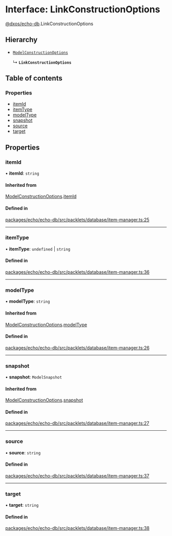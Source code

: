 # Interface: LinkConstructionOptions

[@dxos/echo-db](../modules/dxos_echo_db.md).LinkConstructionOptions

## Hierarchy

- [`ModelConstructionOptions`](dxos_echo_db.ModelConstructionOptions.md)

  ↳ **`LinkConstructionOptions`**

## Table of contents

### Properties

- [itemId](dxos_echo_db.LinkConstructionOptions.md#itemid)
- [itemType](dxos_echo_db.LinkConstructionOptions.md#itemtype)
- [modelType](dxos_echo_db.LinkConstructionOptions.md#modeltype)
- [snapshot](dxos_echo_db.LinkConstructionOptions.md#snapshot)
- [source](dxos_echo_db.LinkConstructionOptions.md#source)
- [target](dxos_echo_db.LinkConstructionOptions.md#target)

## Properties

### itemId

• **itemId**: `string`

#### Inherited from

[ModelConstructionOptions](dxos_echo_db.ModelConstructionOptions.md).[itemId](dxos_echo_db.ModelConstructionOptions.md#itemid)

#### Defined in

[packages/echo/echo-db/src/packlets/database/item-manager.ts:25](https://github.com/dxos/dxos/blob/e3b936721/packages/echo/echo-db/src/packlets/database/item-manager.ts#L25)

___

### itemType

• **itemType**: `undefined` \| `string`

#### Defined in

[packages/echo/echo-db/src/packlets/database/item-manager.ts:36](https://github.com/dxos/dxos/blob/e3b936721/packages/echo/echo-db/src/packlets/database/item-manager.ts#L36)

___

### modelType

• **modelType**: `string`

#### Inherited from

[ModelConstructionOptions](dxos_echo_db.ModelConstructionOptions.md).[modelType](dxos_echo_db.ModelConstructionOptions.md#modeltype)

#### Defined in

[packages/echo/echo-db/src/packlets/database/item-manager.ts:26](https://github.com/dxos/dxos/blob/e3b936721/packages/echo/echo-db/src/packlets/database/item-manager.ts#L26)

___

### snapshot

• **snapshot**: `ModelSnapshot`

#### Inherited from

[ModelConstructionOptions](dxos_echo_db.ModelConstructionOptions.md).[snapshot](dxos_echo_db.ModelConstructionOptions.md#snapshot)

#### Defined in

[packages/echo/echo-db/src/packlets/database/item-manager.ts:27](https://github.com/dxos/dxos/blob/e3b936721/packages/echo/echo-db/src/packlets/database/item-manager.ts#L27)

___

### source

• **source**: `string`

#### Defined in

[packages/echo/echo-db/src/packlets/database/item-manager.ts:37](https://github.com/dxos/dxos/blob/e3b936721/packages/echo/echo-db/src/packlets/database/item-manager.ts#L37)

___

### target

• **target**: `string`

#### Defined in

[packages/echo/echo-db/src/packlets/database/item-manager.ts:38](https://github.com/dxos/dxos/blob/e3b936721/packages/echo/echo-db/src/packlets/database/item-manager.ts#L38)
